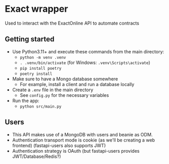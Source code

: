 # Exact wrapper
Used to interact with the ExactOnline API to automate contracts

## Getting started
- Use Python3.11+ and execute these commands from the main directory:
  - `python -m venv .venv`
  - `. .venv/bin/activate` (for Windows: `.venv\Scripts\activate`)
  - `pip install poetry`
  - `poetry install`
- Make sure to have a Mongo database somewhere
  - For example, install a client and run a database locally
- Create a `.env` file in the main directory
  - See `config.py` for the necessary variables
- Run the app:
  - `python src/main.py`

## Users
- This API makes use of a MongoDB with users and beanie as ODM.
- Authentication transport mode is cookie (as we'll be creating a web frontend) (fastapi-users also supports JWT)
- Authentication strategy is OAuth (but fastapi-users provides JWT/Database/Redis?)